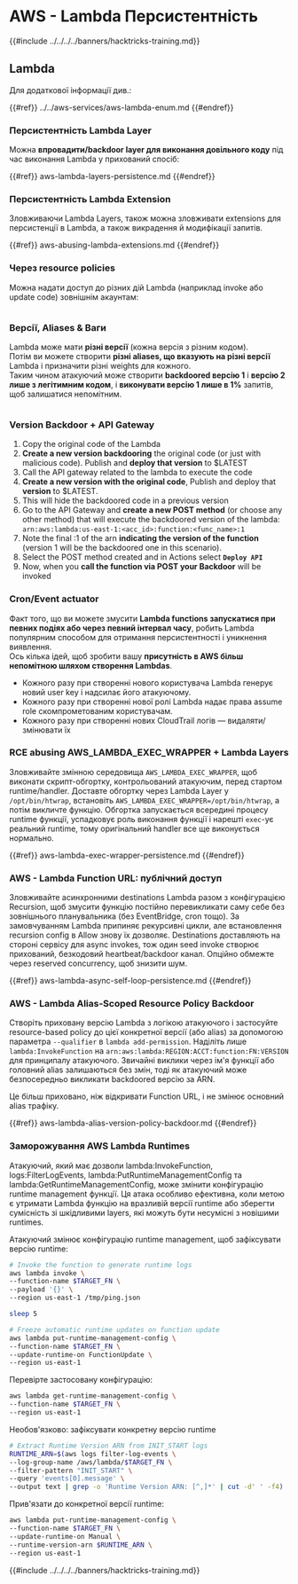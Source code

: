 # AWS - Lambda Персистентність

{{#include ../../../../banners/hacktricks-training.md}}

## Lambda

Для додаткової інформації див.:

{{#ref}}
../../aws-services/aws-lambda-enum.md
{{#endref}}

### Персистентність Lambda Layer

Можна **впровадити/backdoor layer для виконання довільного коду** під час виконання Lambda у прихований спосіб:

{{#ref}}
aws-lambda-layers-persistence.md
{{#endref}}

### Персистентність Lambda Extension

Зловживаючи Lambda Layers, також можна зловживати extensions для персистенції в Lambda, а також викрадення й модифікації запитів.

{{#ref}}
aws-abusing-lambda-extensions.md
{{#endref}}

### Через resource policies

Можна надати доступ до різних дій Lambda (наприклад invoke або update code) зовнішнім акаунтам:

<figure><img src="../../../../images/image (255).png" alt=""><figcaption></figcaption></figure>

### Версії, Aliases & Ваги

Lambda може мати **різні версії** (кожна версія з різним кодом).\
Потім ви можете створити **різні aliases, що вказують на різні версії** Lambda і призначити різні weights для кожного.\
Таким чином атакуючий може створити **backdoored версію 1** і **версію 2 лише з легітимним кодом**, і **виконувати версію 1 лише в 1%** запитів, щоб залишатися непомітним.

<figure><img src="../../../../images/image (120).png" alt=""><figcaption></figcaption></figure>

### Version Backdoor + API Gateway

1. Copy the original code of the Lambda
2. **Create a new version backdooring** the original code (or just with malicious code). Publish and **deploy that version** to $LATEST
1. Call the API gateway related to the lambda to execute the code
3. **Create a new version with the original code**, Publish and deploy that **version** to $LATEST.
1. This will hide the backdoored code in a previous version
4. Go to the API Gateway and **create a new POST method** (or choose any other method) that will execute the backdoored version of the lambda: `arn:aws:lambda:us-east-1:<acc_id>:function:<func_name>:1`
1. Note the final :1 of the arn **indicating the version of the function** (version 1 will be the backdoored one in this scenario).
5. Select the POST method created and in Actions select **`Deploy API`**
6. Now, when you **call the function via POST your Backdoor** will be invoked

### Cron/Event actuator

Факт того, що ви можете змусити **Lambda functions запускатися при певних подіях або через певний інтервал часу**, робить Lambda популярним способом для отримання персистентності і уникнення виявлення.\
Ось кілька ідей, щоб зробити вашу **присутність в AWS більш непомітною шляхом створення Lambdas**.

- Кожного разу при створенні нового користувача Lambda генерує новий user key і надсилає його атакуючому.
- Кожного разу при створенні нової ролі Lambda надає права assume role скомпрометованим користувачам.
- Кожного разу при створенні нових CloudTrail логів — видаляти/змінювати їх

### RCE abusing AWS_LAMBDA_EXEC_WRAPPER + Lambda Layers

Зловживайте змінною середовища `AWS_LAMBDA_EXEC_WRAPPER`, щоб виконати скрипт-обгортку, контрольований атакуючим, перед стартом runtime/handler. Доставте обгортку через Lambda Layer у `/opt/bin/htwrap`, встановіть `AWS_LAMBDA_EXEC_WRAPPER=/opt/bin/htwrap`, а потім викличте функцію. Обгортка запускається всередині процесу runtime функції, успадковує роль виконання функції і нарешті `exec`-ує реальний runtime, тому оригінальний handler все ще виконується нормально.

{{#ref}}
aws-lambda-exec-wrapper-persistence.md
{{#endref}}

### AWS - Lambda Function URL: публічний доступ

Зловживайте асинхронними destinations Lambda разом з конфігурацією Recursion, щоб змусити функцію постійно перевикликати саму себе без зовнішнього планувальника (без EventBridge, cron тощо). За замовчуванням Lambda припиняє рекурсивні цикли, але встановлення recursion config в Allow знову їх дозволяє. Destinations доставляють на стороні сервісу для async invokes, тож один seed invoke створює прихований, безкодовий heartbeat/backdoor канал. Опційно обмежте через reserved concurrency, щоб знизити шум.

{{#ref}}
aws-lambda-async-self-loop-persistence.md
{{#endref}}

### AWS - Lambda Alias-Scoped Resource Policy Backdoor

Створіть приховану версію Lambda з логікою атакуючого і застосуйте resource-based policy до цієї конкретної версії (або alias) за допомогою параметра `--qualifier` в `lambda add-permission`. Наділіть лише `lambda:InvokeFunction` на `arn:aws:lambda:REGION:ACCT:function:FN:VERSION` для принципалу атакуючого. Звичайні виклики через ім'я функції або головний alias залишаються без змін, тоді як атакуючий може безпосередньо викликати backdoored версію за ARN.

Це більш приховано, ніж відкривати Function URL, і не змінює основний alias трафіку.

{{#ref}}
aws-lambda-alias-version-policy-backdoor.md
{{#endref}}

### Заморожування AWS Lambda Runtimes

Атакуючий, який має дозволи lambda:InvokeFunction, logs:FilterLogEvents, lambda:PutRuntimeManagementConfig та lambda:GetRuntimeManagementConfig, може змінити конфігурацію runtime management функції. Ця атака особливо ефективна, коли метою є утримати Lambda функцію на вразливій версії runtime або зберегти сумісність зі шкідливими layers, які можуть бути несумісні з новішими runtimes.

Атакуючий змінює конфігурацію runtime management, щоб зафіксувати версію runtime:
```bash
# Invoke the function to generate runtime logs
aws lambda invoke \
--function-name $TARGET_FN \
--payload '{}' \
--region us-east-1 /tmp/ping.json

sleep 5

# Freeze automatic runtime updates on function update
aws lambda put-runtime-management-config \
--function-name $TARGET_FN \
--update-runtime-on FunctionUpdate \
--region us-east-1
```
Перевірте застосовану конфігурацію:
```bash
aws lambda get-runtime-management-config \
--function-name $TARGET_FN \
--region us-east-1
```
Необов'язково: зафіксувати конкретну версію runtime
```bash
# Extract Runtime Version ARN from INIT_START logs
RUNTIME_ARN=$(aws logs filter-log-events \
--log-group-name /aws/lambda/$TARGET_FN \
--filter-pattern "INIT_START" \
--query 'events[0].message' \
--output text | grep -o 'Runtime Version ARN: [^,]*' | cut -d' ' -f4)
```
Прив'язати до конкретної версії runtime:
```bash
aws lambda put-runtime-management-config \
--function-name $TARGET_FN \
--update-runtime-on Manual \
--runtime-version-arn $RUNTIME_ARN \
--region us-east-1
```
{{#include ../../../../banners/hacktricks-training.md}}
